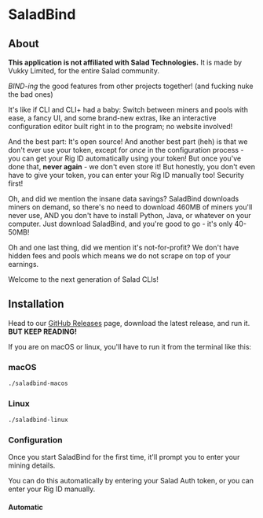# SaladBind

## About

**This application is not affiliated with Salad Technologies.** It is made by Vukky Limited, for the entire Salad community.

*BIND-ing* the good features from other projects together! (and fucking nuke the bad ones)

It's like if CLI and CLI+ had a baby: Switch between miners and pools with ease, a fancy UI, and some brand-new extras, like an interactive configuration editor built right in to the program; no website involved!

And the best part: It's open source! And another best part (heh) is that we don't ever use your token, except for *once* in the configuration process - you can get your Rig ID automatically using your token! But once you've done that, **never again** - we don't even store it! But honestly, you don't even have to give your token, you can enter your Rig ID manually too! Security first!

Oh, and did we mention the insane data savings? SaladBind downloads miners on demand, so there's no need to download 460MB of miners you'll never use, AND you don't have to install Python, Java, or whatever on your computer. Just download SaladBind, and you're good to go - it's only 40-50MB!

Oh and one last thing, did we mention it's not-for-profit? We don't have hidden fees and pools which means we do not scrape on top of your earnings.

Welcome to the next generation of Salad CLIs!

## Installation

Head to our [GitHub Releases](https://github.com/VukkyLtd/SaladBind/releases/latest) page, download the latest release, and run it. **BUT KEEP READING!**

If you are on macOS or linux, you'll have to run it from the terminal like this:

### macOS

```bash
./saladbind-macos
```

### Linux

```bash
./saladbind-linux
```

### Configuration

Once you start SaladBind for the first time, it'll prompt you to enter your mining details.

You can do this automatically by entering your Salad Auth token, or you can enter your Rig ID manually.

#### Automatic

